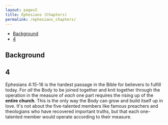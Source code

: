```yaml
---
layout: pagev2
title: Ephesians (Chapters)
permalink: /ephesians_chapters/
---
```

- [Background](#background)
- [4](#4)

## Background

## 4

Ephesians 4:15-16 is the hardest passage in the Bible for believers to fulfill today. For *all* the Body to be joined together and knit together through the operation in the measure of *each* one part requires the rising up of the **entire church**. This is the only way the Body can grow and build itself up in love. It's not about the five-talented members like famous preachers and theologians who have recovered important truths, but that each one-talented member would operate according to their measure. 
